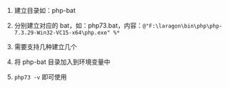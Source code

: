 1. 建立目录如：php-bat

2. 分别建立对应的 bat，如：php73.bat，内容：`@"F:\laragon\bin\php\php-7.3.29-Win32-VC15-x64\php.exe" %*`

3. 需要支持几种建立几个

4. 将 php-bat 目录加入到环境变量中

5. `php73 -v` 即可使用